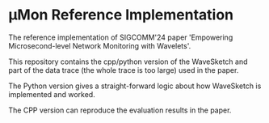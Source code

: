 
# μMon Reference Implementation

The reference implementation of SIGCOMM'24 paper 'Empowering Microsecond-level Network Monitoring with Wavelets'.

This repository contains the cpp/python version of the WaveSketch and part of the data trace (the whole trace is too large) used in the paper. 

The Python version gives a straight-forward logic about how WaveSketch is implemented and worked.

The CPP version can reproduce the evaluation results in the paper.